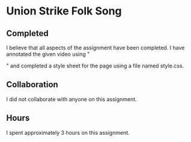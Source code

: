 # Union Strike Folk Song

Completed
-------------
I believe that all aspects of the assignment have been completed. I have annotated the given video using "<div id="lyrics">" and completed a style sheet for the page using a file named style.css.

Collaboration
-------------
I did not collaborate with anyone on this assignment.

Hours
-------------
I spent approximately 3 hours on this assignment.